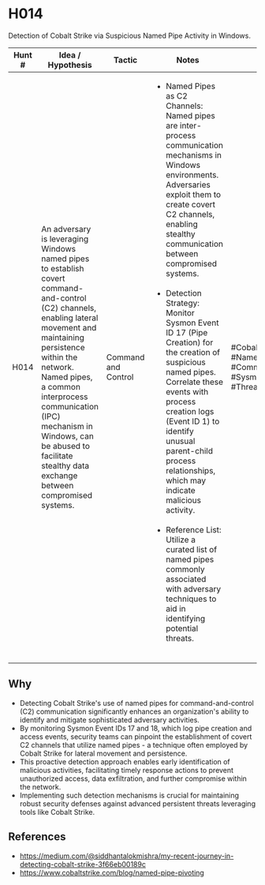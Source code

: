 # H014
Detection of Cobalt Strike via Suspicious Named Pipe Activity in Windows.

| Hunt # | Idea / Hypothesis                                                                 | Tactic           | Notes                                   | Tags                                   | Submitter   | 
|--------------|----------------------------------------------------------------------------|------------------|-----------------------------------------|----------------------------------------|----------------------------------------|
| H014        | An adversary is leveraging Windows named pipes to establish covert command-and-control (C2) channels, enabling lateral movement and maintaining persistence within the network. Named pipes, a common interprocess communication (IPC) mechanism in Windows, can be abused to facilitate stealthy data exchange between compromised systems. | Command and Control | <ul> <li>Named Pipes as C2 Channels: Named pipes are inter-process communication mechanisms in Windows environments. Adversaries exploit them to create covert C2 channels, enabling stealthy communication between compromised systems.</li><br><li>Detection Strategy: Monitor Sysmon Event ID 17 (Pipe Creation) for the creation of suspicious named pipes. Correlate these events with process creation logs (Event ID 1) to identify unusual parent-child process relationships, which may indicate malicious activity.</li><br><li>Reference List: Utilize a curated list of named pipes commonly associated with adversary techniques to aid in identifying potential threats.</li></br> | #CobaltStrike #NamedPipes #CommandAndControl #Sysmon #ThreatHunting      | [Siddhant Mishra](https://github.com/Blackbird2Raven)

## Why

- Detecting Cobalt Strike's use of named pipes for command-and-control (C2) communication significantly enhances an organization's ability to identify and mitigate sophisticated adversary activities.
- By monitoring Sysmon Event IDs 17 and 18, which log pipe creation and access events, security teams can pinpoint the establishment of covert C2 channels that utilize named pipes - a technique often employed by Cobalt Strike for lateral movement and persistence.
- This proactive detection approach enables early identification of malicious activities, facilitating timely response actions to prevent unauthorized access, data exfiltration, and further compromise within the network.
- Implementing such detection mechanisms is crucial for maintaining robust security defenses against advanced persistent threats leveraging tools like Cobalt Strike.

## References

- https://medium.com/@siddhantalokmishra/my-recent-journey-in-detecting-cobalt-strike-3f66eb00189c
- https://www.cobaltstrike.com/blog/named-pipe-pivoting
